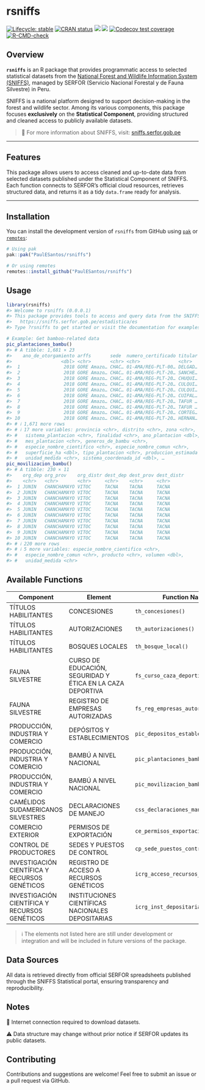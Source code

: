 
<!-- README.md is generated from README.Rmd. Please edit that file -->

# rsniffs

<!-- badges: start -->

[![Lifecycle:
stable](https://img.shields.io/badge/lifecycle-stable-blue.svg)](https://lifecycle.r-lib.org/articles/stages.html)
[![CRAN
status](https://www.r-pkg.org/badges/version/rsniffs)](https://CRAN.R-project.org/package=rsniffs)
[![](http://cranlogs.r-pkg.org/badges/grand-total/rsniffs?color=green)](https://cran.r-project.org/package=rsniffs)
[![](http://cranlogs.r-pkg.org/badges/last-week/rsniffs?color=green)](https://cran.r-project.org/package=rsniffs)
[![Codecov test
coverage](https://codecov.io/gh/PaulESantos/rsniffs/branch/main/graph/badge.svg)](https://app.codecov.io/gh/PaulESantos/rsniffs?branch=main)
[![R-CMD-check](https://github.com/PaulESantos/rsniffs/actions/workflows/R-CMD-check.yaml/badge.svg)](https://github.com/PaulESantos/rsniffs/actions/workflows/R-CMD-check.yaml)
<!-- badges: end -->

## Overview

**`rsniffs`** is an R package that provides programmatic access to
selected statistical datasets from the [National Forest and Wildlife
Information System
(SNIFFS)](https://sniffs.serfor.gob.pe/estadistica/es), managed by
SERFOR (Servicio Nacional Forestal y de Fauna Silvestre) in Peru.

SNIFFS is a national platform designed to support decision-making in the
forest and wildlife sector. Among its various components, this package
focuses **exclusively** on the **Statistical Component**, providing
structured and cleaned access to publicly available datasets.

> 🔗 For more information about SNIFFS, visit:
> [sniffs.serfor.gob.pe](https://sniffs.serfor.gob.pe)

------------------------------------------------------------------------

## Features

This package allows users to access cleaned and up-to-date data from
selected datasets published under the Statistical Component of SNIFFS.
Each function connects to SERFOR’s official cloud resources, retrieves
structured data, and returns it as a tidy `data.frame` ready for
analysis.

------------------------------------------------------------------------

## Installation

You can install the development version of `rsniffs` from GitHub using
[`pak`](https://pak.r-lib.org/) or
[`remotes`](https://github.com/r-lib/remotes):

``` r
# Using pak
pak::pak("PaulESantos/rsniffs")

# Or using remotes
remotes::install_github("PaulESantos/rsniffs")
```

## Usage

``` r
library(rsniffs)
#> Welcome to rsniffs (0.0.0.1)
#> This package provides tools to access and query data from the SNIFFS statistics platform:
#>   https://sniffs.serfor.gob.pe/estadistica/es
#> Type ?rsniffs to get started or visit the documentation for examples and guidance.

# Example: Get bamboo-related data
pic_plantaciones_bambu()
#> # A tibble: 1,681 × 23
#>    ano_de_otorgamiento arffs       sede  numero_certificado titular departamento
#>                  <dbl> <chr>       <chr> <chr>              <chr>   <chr>       
#>  1                2018 GORE Amazo… CHAC… 01-AMA/REG-PLT-00… DELGAD… AMAZONAS    
#>  2                2018 GORE Amazo… CHAC… 01-AMA/REG-PLT-20… SANCHE… AMAZONAS    
#>  3                2018 GORE Amazo… CHAC… 01-AMA/REG-PLT-20… CHUQUI… AMAZONAS    
#>  4                2018 GORE Amazo… CHAC… 01-AMA/REG-PLT-20… CULQUI… AMAZONAS    
#>  5                2018 GORE Amazo… CHAC… 01-AMA/REG-PLT-20… CULQUI… AMAZONAS    
#>  6                2018 GORE Amazo… CHAC… 01-AMA/REG-PLT-20… CUIPAL… AMAZONAS    
#>  7                2018 GORE Amazo… CHAC… 01-AMA/REG-PLT-20… TAFUR … AMAZONAS    
#>  8                2018 GORE Amazo… CHAC… 01-AMA/REG-PLT-20… TAFUR … AMAZONAS    
#>  9                2018 GORE Amazo… CHAC… 01-AMA/REG-PLT-20… CORTEG… AMAZONAS    
#> 10                2018 GORE Amazo… CHAC… 01-AMA/REG-PLT-20… HERNAN… AMAZONAS    
#> # ℹ 1,671 more rows
#> # ℹ 17 more variables: provincia <chr>, distrito <chr>, zona <chr>,
#> #   sistema_plantacion <chr>, finalidad <chr>, ano_plantacion <dbl>,
#> #   mes_plantacion <chr>, generos_de_bambu <chr>,
#> #   especie_nombre_cientifico <chr>, especie_nombre_comun <chr>,
#> #   superficie_ha <dbl>, tipo_plantacion <chr>, produccion_estimada <dbl>,
#> #   unidad_medida <chr>, sistema_coordenada_id <dbl>, …
pic_movilizacion_bambu()
#> # A tibble: 230 × 11
#>    org_dep org_prov    org_distr dest_dep dest_prov dest_distr
#>    <chr>   <chr>       <chr>     <chr>    <chr>     <chr>     
#>  1 JUNIN   CHANCHAMAYO VITOC     TACNA    TACNA     TACNA     
#>  2 JUNIN   CHANCHAMAYO VITOC     TACNA    TACNA     TACNA     
#>  3 JUNIN   CHANCHAMAYO VITOC     TACNA    TACNA     TACNA     
#>  4 JUNIN   CHANCHAMAYO VITOC     TACNA    TACNA     TACNA     
#>  5 JUNIN   CHANCHAMAYO VITOC     TACNA    TACNA     TACNA     
#>  6 JUNIN   CHANCHAMAYO VITOC     TACNA    TACNA     TACNA     
#>  7 JUNIN   CHANCHAMAYO VITOC     TACNA    TACNA     TACNA     
#>  8 JUNIN   CHANCHAMAYO VITOC     TACNA    TACNA     TACNA     
#>  9 JUNIN   CHANCHAMAYO VITOC     TACNA    TACNA     TACNA     
#> 10 JUNIN   CHANCHAMAYO VITOC     TACNA    TACNA     TACNA     
#> # ℹ 220 more rows
#> # ℹ 5 more variables: especie_nombre_cientifico <chr>,
#> #   especie_nombre_comun <chr>, producto <chr>, volumen <dbl>,
#> #   unidad_medida <chr>
```

## Available Functions

| Component | Element | Function Name | Status |
|----|----|----|----|
| TÍTULOS HABILITANTES | CONCESIONES | `th_concesiones()` | Desarrollada |
| TÍTULOS HABILITANTES | AUTORIZACIONES | `th_autorizaciones()` | Dataset |
| TÍTULOS HABILITANTES | BOSQUES LOCALES | `th_bosque_local()` | Desarrollada |
| FAUNA SILVESTRE | CURSO DE EDUCACIÓN, SEGURIDAD Y ÉTICA EN LA CAZA DEPORTIVA | `fs_curso_caza_deportiva()` | Desarrollada |
| FAUNA SILVESTRE | REGISTRO DE EMPRESAS AUTORIZADAS | `fs_reg_empresas_autorizadas()` | Desarrollada |
| PRODUCCIÓN, INDUSTRIA Y COMERCIO | DEPÓSITOS Y ESTABLECIMIENTOS | `pic_depositos_establecimientos()` | Desarrollada |
| PRODUCCIÓN, INDUSTRIA Y COMERCIO | BAMBÚ A NIVEL NACIONAL | `pic_plantaciones_bambu()` | Desarrollada |
| PRODUCCIÓN, INDUSTRIA Y COMERCIO | BAMBÚ A NIVEL NACIONAL | `pic_movilizacion_bambu()` | Desarrollada |
| CAMÉLIDOS SUDAMERICANOS SILVESTRES | DECLARACIONES DE MANEJO | `css_declaraciones_manejo()` | Desarrollada |
| COMERCIO EXTERIOR | PERMISOS DE EXPORTACIÓN | `ce_permisos_exportacion()` | Desarrollada |
| CONTROL DE PRODUCTORES | SEDES Y PUESTOS DE CONTROL | `cp_sede_puestos_control()` | Desarrollada |
| INVESTIGACIÓN CIENTÍFICA Y RECURSOS GENÉTICOS | REGISTRO DE ACCESO A RECURSOS GENÉTICOS | `icrg_acceso_recursos_geneticos()` | Desarrollada |
| INVESTIGACIÓN CIENTÍFICA Y RECURSOS GENÉTICOS | INSTITUCIONES CIENTÍFICAS NACIONALES DEPOSITARIAS | `icrg_inst_depositarias()` | Desarrollada |

> ℹ️ The elements not listed here are still under development or
> integration and will be included in future versions of the package.

## Data Sources

All data is retrieved directly from official SERFOR spreadsheets
published through the SNIFFS Statistical portal, ensuring transparency
and reproducibility.

## Notes

📶 Internet connection required to download datasets.

⚠️ Data structure may change without prior notice if SERFOR updates its
public datasets.

## Contributing

Contributions and suggestions are welcome! Feel free to submit an issue
or a pull request via GitHub.
